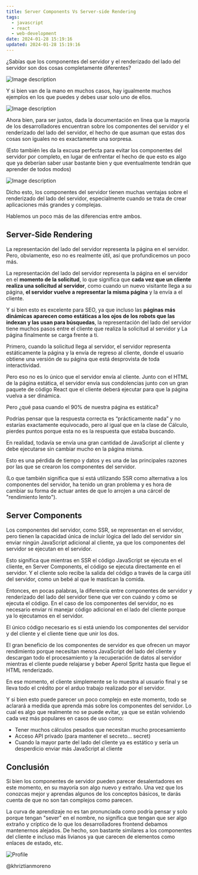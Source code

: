 ```yaml
---
title: Server Components Vs Server-side Rendering
tags:
  - javascript
  - react
  - web-development
date: 2024-01-28 15:19:16
updated: 2024-01-28 15:19:16
---
```


¿Sabías que los componentes del servidor y el renderizado del lado del servidor son dos cosas completamente diferentes?

![Image description](https://dev-to-uploads.s3.amazonaws.com/uploads/articles/gikft6v2xsd073a1il47.jpg)

Y si bien van de la mano en muchos casos, hay igualmente muchos ejemplos en los que puedes y debes usar solo uno de ellos.

![Image description](https://dev-to-uploads.s3.amazonaws.com/uploads/articles/smpzsmnjj5ckq2g17z85.jpg)

Ahora bien, para ser justos, dada la documentación en línea que la mayoría de los desarrolladores encuentran sobre los componentes del servidor y el renderizado del lado del servidor, el hecho de que asuman que estas dos cosas son iguales no es exactamente una sorpresa.

(Esto también les da la excusa perfecta para evitar los componentes del servidor por completo, en lugar de enfrentar el hecho de que esto es algo que ya deberían saber usar bastante bien y que eventualmente tendrán que aprender de todos modos)

![Image description](https://dev-to-uploads.s3.amazonaws.com/uploads/articles/chw6m0iyg2ky9cy1xyvx.jpg)

Dicho esto, los componentes del servidor tienen muchas ventajas sobre el renderizado del lado del servidor, especialmente cuando se trata de crear aplicaciones más grandes y complejas.

Hablemos un poco más de las diferencias entre ambos.

## Server-Side Rendering

La representación del lado del servidor representa la página en el servidor. Pero, obviamente, eso no es realmente útil, así que profundicemos un poco más.

La representación del lado del servidor representa la página en el servidor en el **momento de la solicitud**, lo que significa que **cada vez que un cliente realiza una solicitud al servidor**, como cuando un nuevo visitante llega a su página, **el servidor vuelve a representar la misma página** y la envía a el cliente.

Y si bien esto es excelente para SEO, ya que incluso las **páginas más dinámicas aparecen como estáticas a los ojos de los robots que las indexan y las usan para búsquedas**, la representación del lado del servidor tiene muchos pasos entre el cliente que realiza la solicitud al servidor y La página finalmente se carga frente a ti.

Primero, cuando la solicitud llega al servidor, el servidor representa estáticamente la página y la envía de regreso al cliente, donde el usuario obtiene una versión de su página que está desprovista de toda interactividad.

Pero eso no es lo único que el servidor envía al cliente. Junto con el HTML de la página estática, el servidor envía sus condolencias junto con un gran paquete de código React que el cliente deberá ejecutar para que la página vuelva a ser dinámica.

Pero ¿qué pasa cuando el 90% de nuestra página es estática?

Podrías pensar que la respuesta correcta es “prácticamente nada” y no estarías exactamente equivocado, pero al igual que en la clase de Cálculo, pierdes puntos porque esta no es la respuesta que estaba buscando.

En realidad, todavía se envía una gran cantidad de JavaScript al cliente y debe ejecutarse sin cambiar mucho en la página misma.

Esto es una pérdida de tiempo y datos y es una de las principales razones por las que se crearon los componentes del servidor.

(Lo que también significa que si está utilizando SSR como alternativa a los componentes del servidor, ha tenido un gran problema y es hora de cambiar su forma de actuar antes de que lo arrojen a una cárcel de "rendimiento lento").

## Server Components

Los componentes del servidor, como SSR, se representan en el servidor, pero tienen la capacidad única de incluir lógica del lado del servidor sin enviar ningún JavaScript adicional al cliente, ya que los componentes del servidor se ejecutan en el servidor.

Esto significa que mientras en SSR el código JavaScript se ejecuta en el cliente, en Server Components, el código se ejecuta directamente en el servidor. Y el cliente solo recibe la salida del código a través de la carga útil del servidor, como un bebé al que le mastican la comida.

Entonces, en pocas palabras, la diferencia entre componentes de servidor y renderizado del lado del servidor tiene que ver con cuándo y cómo se ejecuta el código. En el caso de los componentes del servidor, no es necesario enviar ni manejar código adicional en el lado del cliente porque ya lo ejecutamos en el servidor.

El único código necesario es si está uniendo los componentes del servidor y del cliente y el cliente tiene que unir los dos.

El gran beneficio de los componentes de servidor es que ofrecen un mayor rendimiento porque necesitan menos JavaScript del lado del cliente y descargan todo el procesamiento y la recuperación de datos al servidor mientras el cliente puede relajarse y beber Aperol Spritz hasta que llegue el HTML renderizado.

En ese momento, el cliente simplemente se lo muestra al usuario final y se lleva todo el crédito por el arduo trabajo realizado por el servidor.

Y si bien esto puede parecer un poco complejo en este momento, todo se aclarará a medida que aprenda más sobre los componentes del servidor. Lo cual es algo que realmente no se puede evitar, ya que se están volviendo cada vez más populares en casos de uso como:

- Tener muchos cálculos pesados ​​que necesitan mucho procesamiento
- Acceso API privado (para mantener el secreto… secret)
- Cuando la mayor parte del lado del cliente ya es estático y sería un desperdicio enviar más JavaScript al cliente

## Conclusión

Si bien los componentes de servidor pueden parecer desalentadores en este momento, en su mayoría son algo nuevo y extraño. Una vez que los conozcas mejor y aprendas algunos de los conceptos básicos, te darás cuenta de que no son tan complejos como parecen.

La curva de aprendizaje no es tan pronunciada como podría pensar y solo porque tengan "sever" en el nombre, no significa que tengan que ser algo extraño y críptico de lo que los desarrolladores frontend debamos mantenernos alejados. De hecho, son bastante similares a los componentes del cliente e incluso más livianos ya que carecen de elementos como enlaces de estado, etc.

![Profile](https://res.cloudinary.com/khriztianmoreno/image/upload/c_scale,w_148/v1591324337/KM-brand/stickers/sticker-3_2x.png)

@khriztianmoreno
